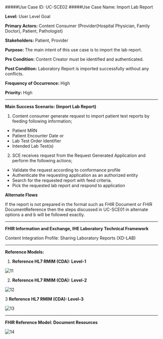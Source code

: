 #####Use Case ID: UC-SCE02
#####Use Case Name: Import Lab Report

**Level:**                     User Level Goal

**Primary Actors:**            Content Consumer (Provider(Hospital Physician, Family Doctor), Patient, Pathologist) 

**Stakeholders:**              Patient, Provider

**Purpose:**                   The main intent of this use case is to import the lab report.

**Pre Condition:**             Content Creator must be identified and authenticated.  

**Post Condition:**            Laboratory Report is imported successfully without any conflicts.

**Frequency of Occurrence:**   High

**Priority:**                  High
__________________________________________________________
**Main Success Scenario: (Import Lab Report)**

1.	Content consumer generate request to import patient test reports by feeding following information;
  * Patient MRN
  * Patient Encounter Date or
  * Lab Test Order Identifier
  * Intended Lab Test(s)
2.	SCE receives request from the Request Generated Application and perform the following actions;
  * Validate the request according to conformance profile
  * Authenticate the requesting application as an authorized entity
  * Search for the requested report with feed criteria.
  * Pick the requested lab report and respond to application

**Alternate Flows** 


If the report is not prepared in the format such as FHIR Document or FHIR DocumentReference then the steps discussed in UC-SCE01 in alternate options a and b will be followed exactly.

_______________________________________________________________
**FHIR Information and Exchange, IHE Laboratory Technical Framework**

Content Integration Profile: Sharing Laboratory Reports (XD-LAB)
_______________________________________________________________

**Reference Models:**

1. **Reference HL7 RMIM (CDA): Level-1**

![11](https://f.cloud.github.com/assets/5012182/1418557/45d9ef3c-3fb8-11e3-9438-f22327ec5528.png)

2. **Reference HL7 RMIM (CDA): Level-2**

![12](https://f.cloud.github.com/assets/5012182/1418580/d57ed8a0-3fb8-11e3-9af7-6bdbf9cca628.png)

3	**Reference HL7 RMIM (CDA): Level-3**

![13](https://f.cloud.github.com/assets/5012182/1418589/08c70bb0-3fb9-11e3-94d0-3fbca7476b29.png)

_______________________________________________________________

**FHIR Reference Model: Document Resources**

![14](https://f.cloud.github.com/assets/5012182/1418603/7a054fda-3fb9-11e3-9b91-a0b37faf616e.PNG)
